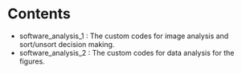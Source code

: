 # Contents

- software_analysis_1 : The custom codes for image analysis and sort/unsort decision making.
- software_analysis_2 : The custom codes for data analysis for the figures.

